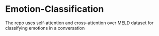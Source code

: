 # Emotion-Classification
The repo uses self-attention and cross-attention over MELD dataset for classifying emotions in a conversation
